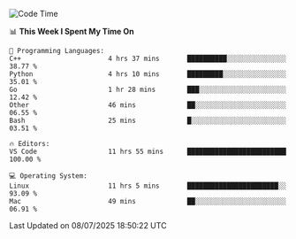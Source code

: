 
<!--START_SECTION:waka-->
![Code Time](http://img.shields.io/badge/Code%20Time-3%2C576%20hrs%2025%20mins-blue)

📊 **This Week I Spent My Time On** 

```text
💬 Programming Languages: 
C++                      4 hrs 37 mins       ██████████░░░░░░░░░░░░░░░   38.77 % 
Python                   4 hrs 10 mins       █████████░░░░░░░░░░░░░░░░   35.01 % 
Go                       1 hr 28 mins        ███░░░░░░░░░░░░░░░░░░░░░░   12.42 % 
Other                    46 mins             ██░░░░░░░░░░░░░░░░░░░░░░░   06.55 % 
Bash                     25 mins             █░░░░░░░░░░░░░░░░░░░░░░░░   03.51 % 

🔥 Editors: 
VS Code                  11 hrs 55 mins      █████████████████████████   100.00 % 

💻 Operating System: 
Linux                    11 hrs 5 mins       ███████████████████████░░   93.09 % 
Mac                      49 mins             ██░░░░░░░░░░░░░░░░░░░░░░░   06.91 % 
```


 Last Updated on 08/07/2025 18:50:22 UTC
<!--END_SECTION:waka-->

